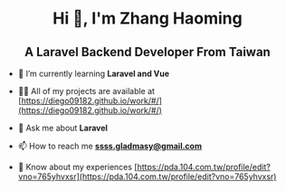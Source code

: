 <h1 align="center">Hi 👋, I'm Zhang Haoming</h1>
<h2 align="center">A Laravel Backend Developer From Taiwan</h2>

- 🌱 I’m currently learning **Laravel and Vue**

- 👨‍💻 All of my projects are available at [https://diego09182.github.io/work/#/](https://diego09182.github.io/work/#/)

- 💬 Ask me about **Laravel**

- 📫 How to reach me **ssss.gladmasy@gmail.com**

- 📄 Know about my experiences [https://pda.104.com.tw/profile/edit?vno=765yhvxsr](https://pda.104.com.tw/profile/edit?vno=765yhvxsr)
